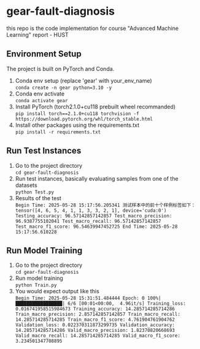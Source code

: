 # gear-fault-diagnosis
this repo is the code implementation for course "Advanced Machine Learning" report - HUST

## Environment Setup
The project is built on PyTorch and Conda.
1. Conda env setup (replace 'gear' with your_env_name)  
`conda create -n gear python=3.10 -y`  
2. Conda env activate  
`conda activate gear`  
3. Install PyTorch (torch2.1.0+cu118 prebuilt wheel recommanded)  
`pip install torch==2.1.0+cu118 torchvision -f https://download.pytorch.org/whl/torch_stable.html`
4. Install other packages using the requirements.txt  
`pip install -r requirements.txt`

## Run Test Instances
1. Go to the project directory  
`cd gear-fault-diagnosis`
2. Run test instances, basically evaluating samples from one of the datasets  
`python Test.py`
3. Results of the test  
`Begin Time: 2025-05-28 15:17:56.205341
测试样本中的前十个样例标签如下： tensor([4, 6, 5, 4, 1, 1, 3, 3, 2, 1], device='cuda:0')
Testing_accuracy: 96.57142857142857
Test_macro_precision: 96.9387755102041 Test_macro_recall: 96.57142857142857 Test_macro_f1_score: 96.54639947452725
End Time: 2025-05-28 15:17:56.610228`

## Run Model Training
1. Go to the project directory  
`cd gear-fault-diagnosis`
2. Run model training  
`python Train.py`
3. You would expect output like this  
`Begin Time: 2025-05-28 15:31:51.484444
Epoch: 0
100%|█████████████████| 6/6 [00:01<00:00,  4.96it/s]
Training_loss: 0.016741958515984673
Training_accuracy: 14.285714285714286
Train_macro_precision: 2.857142857142857 Train_macro_recall: 14.285714285714285 Train_macro_f1_score: 4.761904761904762
Validation_loss: 0.022370311873299735
Validation_accuracy: 14.285714285714286
Valid_macro_precision: 1.82370820668693 Valid_macro_recall: 14.285714285714285 Valid_macro_f1_score: 3.234501347708895`
